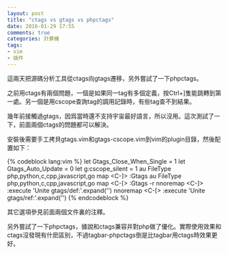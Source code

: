```yaml
---
layout: post
title: "ctags vs gtags vs phpctags"
date: 2016-01-29 17:55
comments: true
categories: 計算機
tags:
- vim
- 插件
---
```


這兩天把源碼分析工具從ctags向gtags遷移，另外嘗試了一下phpctags。

之前用ctags有兩個問題，一個是如果同一tag有多個定義，按Ctrl+]隻能跳轉到第一處。另一個是用cscope查詢tag的調用記錄時，有些tag查不到結果。

幾年前接觸過gtags，因爲當時還不支持宇宙最好語言，所以沒用。這次測試了一下，前面兩個ctags的問題都可以解決。

安裝後需要手工拷貝gtags.vim和gtags-cscope.vim到vim的plugin目錄，然後配置如下：

{% codeblock lang:vim %}
let Gtags_Close_When_Single = 1
let Gtags_Auto_Update = 0
let g:cscope_silent = 1
au FileType php,python,c,cpp,javascript,go map <C-]> :Gtags<CR><CR>
au FileType php,python,c,cpp,javascript,go map <C-[> :Gtags -r<CR><CR>
nnoremap <leader><C-]> :execute 'Unite gtags/def:'.expand('<cword>')<CR>
nnoremap <leader><C-[> :execute 'Unite gtags/ref:'.expand('<cword>')<CR>
{% endcodeblock %}

其它選項參見前面兩個文件裏的注釋。

另外嘗試了一下phpctags，據說和ctags兼容并對php做了優化。實際使用效果和ctags沒發現有什麽區别，不過tagbar-phpctags倒是比tagbar用ctags時效果更好。
